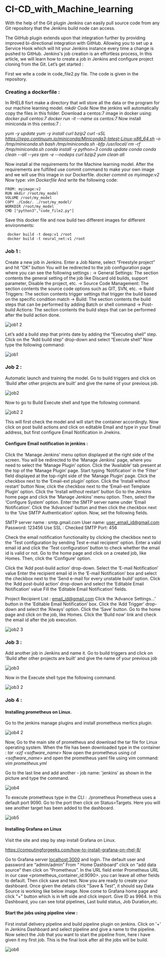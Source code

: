 # CI-CD_with_Machine_learning

With the help of the Git plugin Jenkins can easily pull source code from any Git repository that the Jenkins build node can access.

The GitHub plugin extends upon that integration further by providing improved bi-directional integration with GitHub. Allowing you to set up a Service Hook which will hit your Jenkins instance every time a change is pushed to GitHub.
Jenkins's job creation is an effortless process, In this article, we will learn how to create a job in Jenkins and configure project cloning from the Git.
Let’s get started :

First we wite a code in code_file2.py file.
The code is given in the repository.

### Creating a dockerfile :

In RHEL8 fisrt make a directory that will store all the data or the program for our machine learning model.
    *mkdir Code*
Now the jenkins will automatically copy the files in this folder.
Download a centos:7 image in docker using:
    *docker pull centos:7*
    *docker run -it --name os centos:7*
Now install miniconda in this centos:7 :

 *yum -y update 
yum -y install curl bzip2 
curl -sSL https://repo.continuum.io/miniconda/Miniconda3-latest-Linux-x86_64.sh -o /tmp/miniconda.sh 
bash /tmp/miniconda.sh -bfp /usr/local/ 
rm -rf /tmp/miniconda.sh 
conda install -y python=3 
conda update conda 
conda clean --all --yes 
rpm -e --nodeps curl bzip2 
yum clean all*

Now install al the requirements for the Machine learning model.
After the requirements are fulfilled use commit command to make your own image and we will use this image in our Dockerfile.
    *docker commit os myimage:v2*
Now type:
    *vim Dockerfile*
And write the following code:

    FROM: myimage:v2
    RUN mkdir /root/my_model
    VOLUME /root/my_model
    COPY ./Code/. ./root/my_model/
    WORKDIR /root/my_model
    CMD ["python3","code_file2.py"]
    
Save this docker file and now build two different images for different environments:
    
     docker build -t deep:v1 /root
     docker build -t neural_net:v1 /root
    
### Job 1 :

Create a new job in Jenkins.
Enter a Job Name, select “Freestyle project” and hit “OK” button
You will be redirected to the job configuration page where you can see the following settings :
-> General Settings: The section contents the general setting of the job like Discard old builds, support parameter, Disable the project, etc.
-> Source Code Management: The section contents the source code options such as GIT, SVN, etc.
-> Build Triggers: The section contents trigger settings that trigger the build based on the specific condition match
-> Build: The section contents the build steps that can be performed by adding Batch or shell command
-> Post-build Actions: The section contents the build steps that can be performed after the build action done.

![job1 2](https://user-images.githubusercontent.com/52490743/82749473-20a5a200-9dc7-11ea-9385-be7f2e89f930.png)

Let’s add a build step that prints date by adding the “Executing shell” step.
Click on the “Add build step” drop-down and select “Execute shell”
Now type the following command:


![job1](https://user-images.githubusercontent.com/52490743/82749477-24392900-9dc7-11ea-8e99-638157737915.png)


#### 
### Job 2 :

Automatic launch and training the model.
Go to build triggers and click on 'Build after other projects are built' and give the name of your previous job.


![job2](https://user-images.githubusercontent.com/52490743/82749485-2c916400-9dc7-11ea-9df9-801b4d1f06dc.png)


Now to go to Build Execute shell and type the following command.


![job2 2](https://user-images.githubusercontent.com/52490743/82749481-269b8300-9dc7-11ea-99e0-a05a3629036c.png)

This will first check the model and will start the container accordingly.
Now click on post build actions and click on editable Email and type in your Email address, but first configure Email Notification in Jnekins.

#### Configure Email notification in jenkins :

Click the ‘Manage Jenkins’ menu option displayed at the right side of the screen. You will be redirected to the ‘Manage Jenkins’ page, where you need to select the ‘Manage Plugin’ option.
Click the ‘Available’ tab present at the top of the ‘Manage Plugin’ page.
Start typing ‘Notification’ in the ‘Filter’ field displayed at the top-right side of the ‘Manage Plugin’ page. Click the checkbox next to the ‘Email-ext plugin’ option. Click the ‘Install without restart’ button
Now, click the checkbox next to the ‘Email-ext Template Plugin’ option. Click the ‘Install without restart’ button
Go to the Jenkins home page and click the ‘Manage Jenkins’ menu option. Then, select the ‘Configure System’ option.
Enter the SMTP server name under ‘Email Notification’. Click the ‘Advanced’ button and then click the checkbox next to the ‘Use SMTP Authentication’ option. Now, set the following fields.

SMTP server name : smtp.gmail.com
User name: user_email_id@gmail.com
Password: 123456
Use SSL : Checked
SMTP Port: 456

Check the email notification functionality by clicking the checkbox next to the ‘Test configuration by sending Test e-mail recipient’ option. Enter a valid email id and click the ‘Test configuration’ button to check whether the email id is valid or not.
Go to the home page and click on a created job, like Homes. Then, click the ‘Configure’ option.

Click the ‘Add post-build action’ drop-down.
Select the ‘E-mail Notification’ value
Enter the recipient email id in the ‘E-mail Notification’ box and select the checkbox next to the ‘Send e-mail for every unstable build’ option.
Click the ‘Add post-build action’ drop-down and select the ‘Editable Email Notification’ value
Fill the ‘Editable Email Notification’ fields.

Project Recipient List : email_id@gmail.com
Click the ‘Advance Settings…’ button in the ‘Editable Email Notification’ box.
Click the ‘Add Trigger’ drop-down and select the ‘Always’ option.
Click the ‘Save’ button.
Go to the home page and click on the job, like Homes.
Click the ‘Build now’ link and check the email id after the job execution.


![job2 3](https://user-images.githubusercontent.com/52490743/82749482-28654680-9dc7-11ea-861d-ad26934d58c1.png)



### Job 3 :

Add another job in Jenkins and name it.
Go to build triggers and click on 'Build after other projects are built' and give the name of your previous job


![job3](https://user-images.githubusercontent.com/52490743/82749489-32874500-9dc7-11ea-8d44-93dcea55ebd1.png)


Now in the Execute shell type the following command.


![job3 2](https://user-images.githubusercontent.com/52490743/82749487-2ef3be00-9dc7-11ea-8d7c-2bd07fceba8b.png)



### Job 4 :

#### Installing prometheus on Linux.

Go to the jenkins manage plugins and install prometheus mertics plugin.


![job4 2](https://user-images.githubusercontent.com/52490743/82749495-361acc00-9dc7-11ea-878a-e3fa0b88a3d5.png)


Now, Go to the main site of prometheus and download the tar file for Linux operating system.
When the file has been downloaded type in the container :
*tar -xzf <software_name>*
Now open the prometheus using *cd <software_name>* and open the prometheus yaml file using vim command:
*vim prometheus.yml*

Go to the last line and add another - job name: 'jenkins' as shown in the picture and type the command.


![job4](https://user-images.githubusercontent.com/52490743/82749497-37e48f80-9dc7-11ea-9889-ebe64f37050e.png)


To execute prometheus type in the CLI : ./prometheus
Prometheus uses a default port 9090. Go to the port then click on Status>Targets.
Here you will see another target has been added to the dashboard.


![job5](https://user-images.githubusercontent.com/52490743/82749501-3a46e980-9dc7-11ea-9927-aa510000802c.png)


#### Installing Grafana on Linux

Visit the site and step by step install Grafana on Linux.

https://computingforgeeks.com/how-to-install-grafana-on-rhel-8/

Go to Grafana server <localhost:3000> and login. The default user and password are “admin/admin”
From “ Home Dashboard” click on “add data source” then click on “Prometheus”.
In the URL field enter Prometheus URL in our case <prometheus_container_id:9090>. you can leave all other fields to default. Then click save and test.
Now you are ready to create your dashboard.
Once given the details click "Save & Test", it should say Data Source is working like below image.
Now come to Grafana home page and click "+" button which is in left side and click import.
Give ID as 9964.
In this Dashboard, you can see total pipelines, Last build status, Job Duration,etc.

#### Start the jobs using pipeline view :

First install delivery pipeline and build pipeline plugin on jenkins.
Click on '+' in Jenkins Dashboard and select pipeline and give a name to the pipeline.
Now select the Job that you want to start the pipeline from, here i have given it my first job.
This is the final look after all the jobs will be build.


![job6](https://user-images.githubusercontent.com/52490743/82749502-3c10ad00-9dc7-11ea-922e-be0a90cd4759.png)






